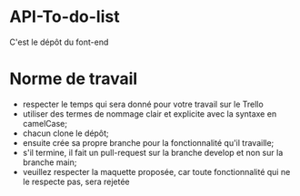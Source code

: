 # API-To-do-list
C'est le dépôt du font-end

# Norme de travail
* respecter le temps qui sera donné pour votre travail sur le Trello
* utiliser des termes de nommage clair et explicite avec la syntaxe en camelCase;
* chacun clone le dépôt;
* ensuite crée sa propre branche pour la fonctionnalité qu'il travaille;
* s'il termine, il fait un pull-request sur la branche develop et non sur la branche main;
* veuillez respecter la maquette proposée, car toute fonctionnalité qui ne le respecte pas, sera rejetée
